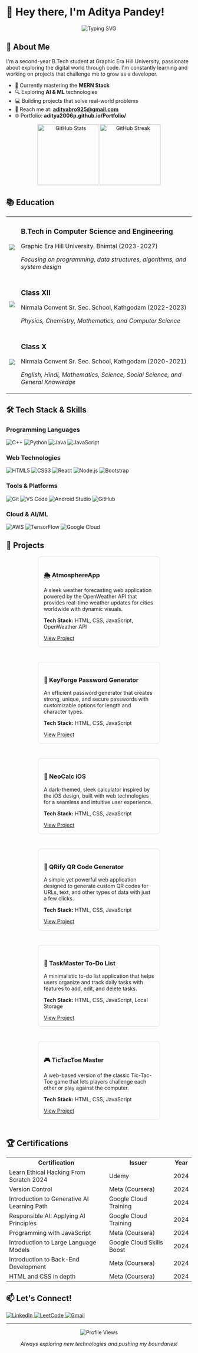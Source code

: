 # 👋 Hey there, I'm Aditya Pandey!

<p align="center">
  <img src="https://readme-typing-svg.herokuapp.com?font=Fira+Code&pause=1000&color=0A66C2&center=true&vCenter=true&width=435&lines=B.Tech+CSE+Student;Full+Stack+Developer;AI+%26+ML+Enthusiast;Problem+Solver+%7C+Tech+Explorer" alt="Typing SVG" />
</p>

## 🧠 About Me

I'm a second-year B.Tech student at Graphic Era Hill University, passionate about exploring the digital world through code. I'm constantly learning and working on projects that challenge me to grow as a developer.

- 🌱 Currently mastering the **MERN Stack**
- 🔍 Exploring **AI & ML** technologies
- 💻 Building projects that solve real-world problems
- 📧 Reach me at: **adityabro925@gmail.com**
- 🌐 Portfolio: **aditya2006p.github.io/Portfolio/**

<p align="center">
  <img src="https://github-readme-stats.vercel.app/api?username=aditya2006p&show_icons=true&theme=tokyonight" alt="GitHub Stats" height="165" />
  <img src="https://github-readme-streak-stats.herokuapp.com/?user=aditya2006p&theme=tokyonight" alt="GitHub Streak" height="165" />
</p>

## 📚 Education

<table>
  <tr>
    <td><img src="https://img.icons8.com/color/48/000000/graduation-cap.png"/></td>
    <td>
      <h3>B.Tech in Computer Science and Engineering</h3>
      <p>Graphic Era Hill University, Bhimtal (2023-2027)</p>
      <p><em>Focusing on programming, data structures, algorithms, and system design</em></p>
    </td>
  </tr>
  <tr>
    <td><img src="https://img.icons8.com/color/48/000000/school.png"/></td>
    <td>
      <h3>Class XII</h3>
      <p>Nirmala Convent Sr. Sec. School, Kathgodam (2022-2023)</p>
      <p><em>Physics, Chemistry, Mathematics, and Computer Science</em></p>
    </td>
  </tr>
  <tr>
    <td><img src="https://img.icons8.com/color/48/000000/book.png"/></td>
    <td>
      <h3>Class X</h3>
      <p>Nirmala Convent Sr. Sec. School, Kathgodam (2020-2021)</p>
      <p><em>English, Hindi, Mathematics, Science, Social Science, and General Knowledge</em></p>
    </td>
  </tr>
</table>

## 🛠️ Tech Stack & Skills

<h3>Programming Languages</h3>
<p>
  <img src="https://img.shields.io/badge/C%2B%2B-00599C?style=for-the-badge&logo=c%2B%2B&logoColor=white" alt="C++" />
  <img src="https://img.shields.io/badge/Python-3776AB?style=for-the-badge&logo=python&logoColor=white" alt="Python" />
  <img src="https://img.shields.io/badge/Java-ED8B00?style=for-the-badge&logo=java&logoColor=white" alt="Java" />
  <img src="https://img.shields.io/badge/JavaScript-F7DF1E?style=for-the-badge&logo=javascript&logoColor=black" alt="JavaScript" />
</p>

<h3>Web Technologies</h3>
<p>
  <img src="https://img.shields.io/badge/HTML5-E34F26?style=for-the-badge&logo=html5&logoColor=white" alt="HTML5" />
  <img src="https://img.shields.io/badge/CSS3-1572B6?style=for-the-badge&logo=css3&logoColor=white" alt="CSS3" />
  <img src="https://img.shields.io/badge/React-20232A?style=for-the-badge&logo=react&logoColor=61DAFB" alt="React" />
  <img src="https://img.shields.io/badge/Node.js-43853D?style=for-the-badge&logo=node.js&logoColor=white" alt="Node.js" />
  <img src="https://img.shields.io/badge/Bootstrap-563D7C?style=for-the-badge&logo=bootstrap&logoColor=white" alt="Bootstrap" />
</p>

<h3>Tools & Platforms</h3>
<p>
  <img src="https://img.shields.io/badge/Git-F05032?style=for-the-badge&logo=git&logoColor=white" alt="Git" />
  <img src="https://img.shields.io/badge/VS_Code-0078D4?style=for-the-badge&logo=visual%20studio%20code&logoColor=white" alt="VS Code" />
  <img src="https://img.shields.io/badge/Android_Studio-3DDC84?style=for-the-badge&logo=android-studio&logoColor=white" alt="Android Studio" />
  <img src="https://img.shields.io/badge/github-%23121011.svg?style=for-the-badge&logo=github&logoColor=white" alt="GitHub" />
</p>

<h3>Cloud & AI/ML</h3>
<p>
  <img src="https://img.shields.io/badge/AWS-%23FF9900.svg?style=for-the-badge&logo=amazon-aws&logoColor=white" alt="AWS" />
  <img src="https://img.shields.io/badge/TensorFlow-%23FF6F00.svg?style=for-the-badge&logo=TensorFlow&logoColor=white" alt="TensorFlow" />
  <img src="https://img.shields.io/badge/Google%20Cloud-4285F4?style=for-the-badge&logo=google-cloud&logoColor=white" alt="Google Cloud" />
</p>

## 🚀 Projects

<div style="display: flex; flex-wrap: wrap; gap: 20px; justify-content: center;">

<div style="border: 1px solid #ddd; border-radius: 8px; padding: 15px; width: 300px; margin-bottom: 20px;">
  <h3>🌦️ AtmosphereApp</h3>
  <p>A sleek weather forecasting web application powered by the OpenWeather API that provides real-time weather updates for cities worldwide with dynamic visuals.</p>
  <p><strong>Tech Stack:</strong> HTML, CSS, JavaScript, OpenWeather API</p>
  <a href="https://github.com/Aditya2006p/AtmosphereApp" target="_blank">View Project</a>
</div>

<div style="border: 1px solid #ddd; border-radius: 8px; padding: 15px; width: 300px; margin-bottom: 20px;">
  <h3>🔐 KeyForge Password Generator</h3>
  <p>An efficient password generator that creates strong, unique, and secure passwords with customizable options for length and character types.</p>
  <p><strong>Tech Stack:</strong> HTML, CSS, JavaScript</p>
  <a href="https://github.com/Aditya2006p/KeyForge-Secure-Password-Generator" target="_blank">View Project</a>
</div>

<div style="border: 1px solid #ddd; border-radius: 8px; padding: 15px; width: 300px; margin-bottom: 20px;">
  <h3>🧮 NeoCalc iOS</h3>
  <p>A dark-themed, sleek calculator inspired by the iOS design, built with web technologies for a seamless and intuitive user experience.</p>
  <p><strong>Tech Stack:</strong> HTML, CSS, JavaScript</p>
  <a href="https://github.com/Aditya2006p/NeoCalc-iOS" target="_blank">View Project</a>
</div>

<div style="border: 1px solid #ddd; border-radius: 8px; padding: 15px; width: 300px; margin-bottom: 20px;">
  <h3>📱 QRify QR Code Generator</h3>
  <p>A simple yet powerful web application designed to generate custom QR codes for URLs, text, and other types of data with just a few clicks.</p>
  <p><strong>Tech Stack:</strong> HTML, CSS, JavaScript</p>
  <a href="https://github.com/Aditya2006p/QRify-QR-Code-Generator" target="_blank">View Project</a>
</div>

<div style="border: 1px solid #ddd; border-radius: 8px; padding: 15px; width: 300px; margin-bottom: 20px;">
  <h3>📝 TaskMaster To-Do List</h3>
  <p>A minimalistic to-do list application that helps users organize and track daily tasks with features to add, edit, and delete tasks.</p>
  <p><strong>Tech Stack:</strong> HTML, CSS, JavaScript, Local Storage</p>
  <a href="https://github.com/Aditya2006p/TaskMaster-To-Do-List" target="_blank">View Project</a>
</div>

<div style="border: 1px solid #ddd; border-radius: 8px; padding: 15px; width: 300px; margin-bottom: 20px;">
  <h3>🎮 TicTacToe Master</h3>
  <p>A web-based version of the classic Tic-Tac-Toe game that lets players challenge each other or play against the computer.</p>
  <p><strong>Tech Stack:</strong> HTML, CSS, JavaScript</p>
  <a href="https://github.com/Aditya2006p/TicTacToe-Master" target="_blank">View Project</a>
</div>

</div>

## 🏆 Certifications

<table>
  <tr>
    <th>Certification</th>
    <th>Issuer</th>
    <th>Year</th>
  </tr>
  <tr>
    <td>Learn Ethical Hacking From Scratch 2024</td>
    <td>Udemy</td>
    <td>2024</td>
  </tr>
  <tr>
    <td>Version Control</td>
    <td>Meta (Coursera)</td>
    <td>2024</td>
  </tr>
  <tr>
    <td>Introduction to Generative AI Learning Path</td>
    <td>Google Cloud Training</td>
    <td>2024</td>
  </tr>
  <tr>
    <td>Responsible AI: Applying AI Principles</td>
    <td>Google Cloud Training</td>
    <td>2024</td>
  </tr>
  <tr>
    <td>Programming with JavaScript</td>
    <td>Meta (Coursera)</td>
    <td>2024</td>
  </tr>
  <tr>
    <td>Introduction to Large Language Models</td>
    <td>Google Cloud Skills Boost</td>
    <td>2024</td>
  </tr>
  <tr>
    <td>Introduction to Back-End Development</td>
    <td>Meta (Coursera)</td>
    <td>2024</td>
  </tr>
  <tr>
    <td>HTML and CSS in depth</td>
    <td>Meta (Coursera)</td>
    <td>2024</td>
  </tr>
</table>

## 📫 Let's Connect!

<p>
  <a href="https://www.linkedin.com/in/aditya2006p/" target="_blank">
    <img src="https://img.shields.io/badge/LinkedIn-0077B5?style=for-the-badge&logo=linkedin&logoColor=white" alt="LinkedIn" />
  </a>
  <a href="https://leetcode.com/u/Aditya2006p/" target="_blank">
    <img src="https://img.shields.io/badge/LeetCode-FFA116?style=for-the-badge&logo=leetcode&logoColor=black" alt="LeetCode" />
  </a>
  <a href="mailto:adityabro925@gmail.com">
    <img src="https://img.shields.io/badge/Gmail-D14836?style=for-the-badge&logo=gmail&logoColor=white" alt="Gmail" />
  </a>
</p>

---

<p align="center">
  <img src="https://komarev.com/ghpvc/?username=aditya2006p&label=Profile%20views&color=0e75b6&style=flat" alt="Profile Views" />
</p>

<p align="center">
  <em>Always exploring new technologies and pushing my boundaries!</em>
</p>
